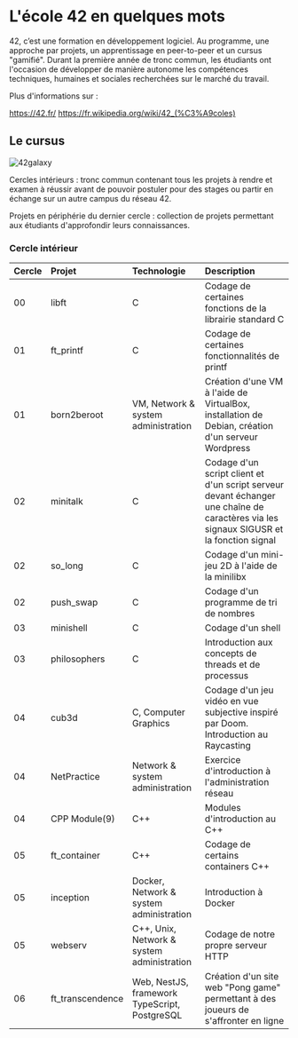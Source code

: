 # L'école 42 en quelques mots

42, c’est une formation en développement logiciel. Au programme, une approche par projets, un apprentissage en peer-to-peer et un cursus "gamifié". Durant la première année de tronc commun, les étudiants ont l'occasion de développer de manière autonome les compétences techniques, humaines et sociales recherchées sur le marché du travail.

Plus d'informations sur :

https://42.fr/
https://fr.wikipedia.org/wiki/42_(%C3%A9coles)

## Le cursus

![42galaxy](https://user-images.githubusercontent.com/106957229/172166532-6092d0bc-f0b4-4e58-bb59-05e00c85431b.png)

Cercles intérieurs : tronc commun contenant tous les projets à rendre et examen à réussir avant de pouvoir postuler pour des stages ou partir en échange sur un autre campus du réseau 42.

Projets en périphérie du dernier cercle : collection de projets permettant aux étudiants d'approfondir leurs connaissances.


### Cercle intérieur

| Cercle | Projet          | Technologie | Description |
| :------| :-------        | :---------- | :-----------|
| 00     | libft           | C           | Codage de certaines fonctions de la librairie standard C     |
| 01     | ft_printf       | C           | Codage de certaines fonctionnalités de printf      |
| 01     | born2beroot     | VM, Network & system administration | Création d'une VM à l'aide de VirtualBox, installation de Debian, création d'un serveur Wordpress      |
| 02     | minitalk        | C        | Codage d'un script client et d'un script serveur devant échanger une chaîne de caractères via les signaux SIGUSR et la fonction signal     |
| 02     | so_long         | C        | Codage d'un mini-jeu 2D à l'aide de la minilibx      |
| 02     | push_swap       | C        | Codage d'un programme de tri de nombres      |
| 03     | minishell       | C        | Codage d'un shell      |
| 03     | philosophers    | C        | Introduction aux concepts de threads et de processus      |
| 04     | cub3d           | C, Computer Graphics     | Codage d'un jeu vidéo en vue subjective inspiré par Doom. Introduction au Raycasting     |
| 04     | NetPractice     | Network & system administration      | Exercice d'introduction à l'administration réseau       |
| 04     | CPP Module(9)   | C++        | Modules d'introduction au C++     |
| 05     | ft_container    | C++        | Codage de certains containers C++     |
| 05     | inception       | Docker, Network & system administration      | Introduction à Docker|
| 05     | webserv         | C++, Unix, Network & system administration     | Codage de notre propre serveur HTTP     |
| 06     | ft_transcendence| Web, NestJS, framework TypeScript, PostgreSQL | Création d'un site web "Pong game" permettant à des joueurs de s'affronter en ligne

